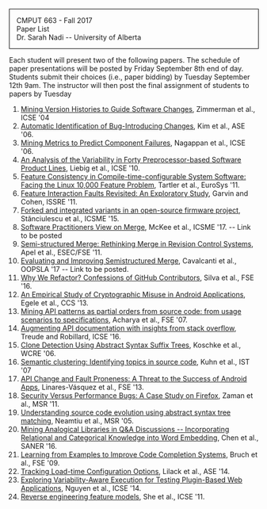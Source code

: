 
<p style="border:1px; border-style:solid; border-color:black; padding: 1em;">
CMPUT 663 - Fall 2017<br/>
Paper List<br/>
Dr. Sarah Nadi -- University of Alberta
</p>

Each student will present two of the following papers. The schedule of paper presentations will be posted by Friday September 8th end of day. Students submit their choices (i.e., paper bidding) by Tuesday September 12th 9am. The instructor will then post the final assignment of students to papers by Tuesday 

1. [Mining Version Histories to Guide Software Changes](http://dx.doi.org.login.ezproxy.library.ualberta.ca/10.1109/ICSE.2004.1317478), Zimmerman et al., ICSE '04
2. [Automatic Identification of Bug-Introducing Changes](http://dx.doi.org.login.ezproxy.library.ualberta.ca/10.1109/ASE.2006.23), Kim et al., ASE '06.
3. [Mining Metrics to Predict Component Failures](http://dx.doi.org.login.ezproxy.library.ualberta.ca/10.1145/1134285.1134349), Nagappan et al., ICSE '06.
4. [An Analysis of the Variability in Forty Preprocessor-based Software Product Lines](http://dx.doi.org.login.ezproxy.library.ualberta.ca/10.1109/ICSME.2014.61), Liebig et al., ICSE '10.
5. [Feature Consistency in Compile-time-configurable System Software: Facing the Linux 10,000 Feature Problem](http://dx.doi.org.login.ezproxy.library.ualberta.ca/10.1145/1966445.1966451), Tartler et al., EuroSys '11.
6. [Feature Interaction Faults Revisited: An Exploratory Study](http://dx.doi.org.login.ezproxy.library.ualberta.ca/10.1109/ISSRE.2011.25), Garvin and Cohen, ISSRE '11.
7. [Forked and integrated variants in an open-source firmware project](http://dx.doi.org.login.ezproxy.library.ualberta.ca/10.1109/ICSM.2015.7332461), Stănciulescu et al., ICSME '15.
8. [Software Practitioners View on Merge](), McKee et al., ICSME '17. -- Link to be posted
9. [Semi-structured Merge: Rethinking Merge in Revision Control Systems](http://dx.doi.org.login.ezproxy.library.ualberta.ca/10.1145/2025113.2025141), Apel et al., ESEC/FSE '11.
10. [Evaluating and Improving Semistructured Merge](), Cavalcanti et al., OOPSLA '17 -- Link to be posted.
11. [Why We Refactor? Confessions of GitHub Contributors](http://dx.doi.org.login.ezproxy.library.ualberta.ca/10.1145/2950290.2950305), Silva et al., FSE '16.
12. [An Empirical Study of Cryptographic Misuse in Android Applications](http://dx.doi.org.login.ezproxy.library.ualberta.ca/10.1145/2508859.2516693), Egele et al., CCS '13.
13. [Mining API patterns as partial orders from source code: from usage scenarios to specifications](http://dx.doi.org.login.ezproxy.library.ualberta.ca/10.1145/1287624.1287630), Acharya et al., FSE '07.
14. [Augmenting API documentation with insights from stack overflow](http://dx.doi.org.login.ezproxy.library.ualberta.ca/10.1145/2884781.2884800), Treude and Robillard, ICSE '16.
15.  [Clone Detection Using Abstract Syntax Suffix Trees](http://dx.doi.org.login.ezproxy.library.ualberta.ca/10.1109/WCRE.2006.18), Koschke et al., WCRE '06.
16. [Semantic clustering: Identifying topics in source code](http://dx.doi.org.login.ezproxy.library.ualberta.ca/10.1016/j.infsof.2006.10.017), Kuhn et al., IST '07
17. [API Change and Fault Proneness: A Threat to the Success of Android Apps](http://dx.doi.org.login.ezproxy.library.ualberta.ca/10.1145/2491411.2491428), Linares-Vásquez et al., FSE '13. 
18. [Security Versus Performance Bugs: A Case Study on Firefox](http://dx.doi.org.login.ezproxy.library.ualberta.ca/10.1145/1985441.1985457), Zaman et al., MSR '11.
19. [Understanding source code evolution using abstract syntax tree matching](http://dx.doi.org.login.ezproxy.library.ualberta.ca/10.1145/1083142.1083143), Neamtiu et al., MSR '05.
20. [Mining Analogical Libraries in Q&A Discussions -- Incorporating Relational and Categorical Knowledge into Word Embedding](http://dx.doi.org.login.ezproxy.library.ualberta.ca/10.1109/SANER.2016.21), Chen et al., SANER '16.
21. [Learning from Examples to Improve Code Completion Systems](http://dx.doi.org.login.ezproxy.library.ualberta.ca/10.1145/1595696.1595728), Bruch et al., FSE '09.
22. [Tracking Load-time Configuration Options](http://dx.doi.org.login.ezproxy.library.ualberta.ca/10.1145/2642937.2643001), Lilack et al., ASE '14.
23. [Exploring Variability-Aware Execution for Testing Plugin-Based Web Applications](http://dx.doi.org.login.ezproxy.library.ualberta.ca/10.1145/2568225.2568300), Nguyen et al., ICSE '14. 
24. [Reverse engineering feature models](http://dx.doi.org.login.ezproxy.library.ualberta.ca/10.1145/1985793.1985856), She et al., ICSE '11.